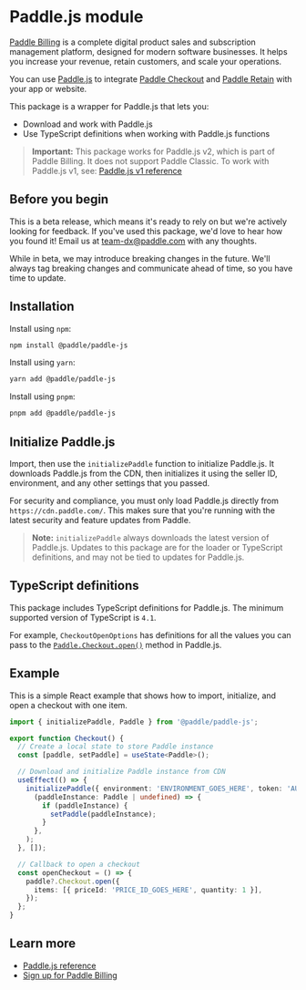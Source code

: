 # Paddle.js module

[Paddle Billing](https://www.paddle.com/billing?utm_source=dx&utm_medium=paddle-js-wrapper) is a complete digital product sales and subscription management platform, designed for modern software businesses. It helps you increase your revenue, retain customers, and scale your operations.

You can use [Paddle.js](https://developer.paddle.com/paddlejs/overview?utm_source=dx&utm_medium=paddle-js-wrapper) to integrate [Paddle Checkout](https://developer.paddle.com/concepts/sell/self-serve-checkout) and [Paddle Retain](https://www.paddle.com/retain?utm_source=dx&utm_medium=paddle-js-wrapper) with your app or website.

This package is a wrapper for Paddle.js that lets you:

- Download and work with Paddle.js
- Use TypeScript definitions when working with Paddle.js functions

> **Important:** This package works for Paddle.js v2, which is part of Paddle Billing. It does not support Paddle Classic. To work with Paddle.js v1, see: [Paddle.js v1 reference](https://developer.paddle.com/classic/reference/ZG9jOjI1MzUzOTg3-paddle-reference?utm_source=dx&utm_medium=paddle-js-wrapper)

## Before you begin

This is a beta release, which means it's ready to rely on but we're actively looking for feedback. If you've used this package, we'd love to hear how you found it! Email us at [team-dx@paddle.com](mailto:team-dx@paddle.com) with any thoughts.

While in beta, we may introduce breaking changes in the future. We'll always tag breaking changes and communicate ahead of time, so you have time to update.

## Installation

Install using `npm`:

```sh
npm install @paddle/paddle-js
```

Install using `yarn`:

```sh
yarn add @paddle/paddle-js
```

Install using `pnpm`:

```sh
pnpm add @paddle/paddle-js
```

## Initialize Paddle.js

Import, then use the `initializePaddle` function to initialize Paddle.js. It downloads Paddle.js from the CDN, then initializes it using the seller ID, environment, and any other settings that you passed.

For security and compliance, you must only load Paddle.js directly from `https://cdn.paddle.com/`. This makes sure that you're running with the latest security and feature updates from Paddle.

> **Note:** `initializePaddle` always downloads the latest version of Paddle.js. Updates to this package are for the loader or TypeScript definitions, and may not be tied to updates for Paddle.js.

## TypeScript definitions

This package includes TypeScript definitions for Paddle.js. The minimum supported version of TypeScript is `4.1`.

For example, `CheckoutOpenOptions` has definitions for all the values you can pass to the [`Paddle.Checkout.open()`](https://developer.paddle.com/paddlejs/methods/paddle-checkout-open?utm_source=dx&utm_medium=paddle-js-wrapper) method in Paddle.js.

## Example

This is a simple React example that shows how to import, initialize, and open a checkout with one item.

```typescript jsx
import { initializePaddle, Paddle } from '@paddle/paddle-js';

export function Checkout() {
  // Create a local state to store Paddle instance
  const [paddle, setPaddle] = useState<Paddle>();

  // Download and initialize Paddle instance from CDN
  useEffect(() => {
    initializePaddle({ environment: 'ENVIRONMENT_GOES_HERE', token: 'AUTH_TOKEN_GOES_HERE' }).then(
      (paddleInstance: Paddle | undefined) => {
        if (paddleInstance) {
          setPaddle(paddleInstance);
        }
      },
    );
  }, []);

  // Callback to open a checkout
  const openCheckout = () => {
    paddle?.Checkout.open({
      items: [{ priceId: 'PRICE_ID_GOES_HERE', quantity: 1 }],
    });
  };
}
```

## Learn more

- [Paddle.js reference](https://developer.paddle.com/paddlejs/overview?utm_source=dx&utm_medium=paddle-js-wrapper)
- [Sign up for Paddle Billing](https://login.paddle.com/signup?utm_source=dx&utm_medium=paddle-js-wrapper)
